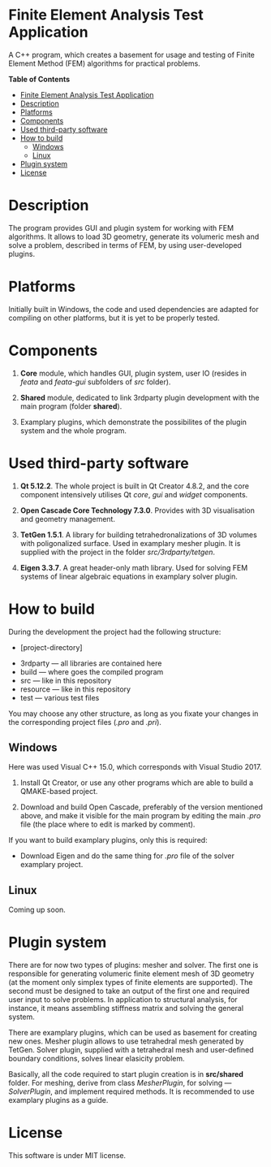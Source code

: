 # Finite Element Analysis Test Application

A C++ program, which creates a basement for usage and testing of Finite Element Method (FEM) algorithms for practical problems.

**Table of Contents**
- [Finite Element Analysis Test Application](#finite-element-analysis-test-application)
- [Description](#description)
- [Platforms](#platforms)
- [Components](#components)
- [Used third-party software](#used-third-party-software)
- [How to build](#how-to-build)
  * [Windows](#windows)
  * [Linux](#linux)
- [Plugin system](#plugin-system)
- [License](#license)


# Description
The program provides GUI and plugin system for working with FEM algorithms. It allows to load 3D geometry, generate its volumeric mesh and solve a problem, described in terms of FEM, by using user-developed plugins.

# Platforms
Initially built in Windows, the code and used dependencies are adapted for compiling on other platforms, but it is yet to be properly tested.

# Components
1. **Core** module, which handles GUI, plugin system, user IO (resides in *feata* and *feata-gui* subfolders of *src* folder).

2. **Shared** module, dedicated to link 3rdparty plugin development with the main program (folder **shared**).

3. Examplary plugins, which demonstrate the possibilites of the plugin system and the whole program.

# Used third-party software
1. **Qt 5.12.2**. The whole project is built in Qt Creator 4.8.2, and the core component intensively utilises Qt *core*, *gui* and *widget* components.

2. **Open Cascade Core Technology 7.3.0**. Provides with 3D visualisation and geometry management. 

3. **TetGen 1.5.1**. A library for building tetrahedronalizations of 3D volumes with poligonalized surface. Used in examplary mesher plugin. It is supplied with the project in the folder *src/3rdparty/tetgen*.

4. **Eigen 3.3.7**. A great header-only math library. Used for solving FEM systems of linear algebraic equations in examplary solver plugin.

# How to build

During the development the project had the following structure:

+ [project-directory]
 * 3rdparty — all libraries are contained here
 * build — where goes the compiled program
 * src — like in this repository
 * resource — like in this repository
 * test — various test files

You may choose any other structure, as long as you fixate your changes in the corresponding project files (*.pro* and *.pri*).

## Windows

Here was used Visual C++ 15.0, which corresponds with Visual Studio 2017. 

1. Install Qt Creator, or use any other programs which are able to build a QMAKE-based project.

2. Download and build Open Cascade, preferably of the version mentioned above, and make it visible for the main program by editing the main *.pro* file (the place where to edit is marked by comment).

If you want to build examplary plugins, only this is required:

- Download Eigen and do the same thing for *.pro* file of the solver examplary  project.

## Linux
Coming up soon.

# Plugin system

There are for now two types of plugins: mesher and solver. The first one is responsible for generating volumeric finite element mesh of 3D geometry (at the moment only simplex types of finite elements are supported). The second must be designed to take an output of the first one and required user input to solve problems. In application to structural analysis, for instance, it means assembling stiffness matrix and solving the general system.

There are examplary plugins, which can be used as basement for creating new ones. Mesher plugin allows to use tetrahedral mesh generated by TetGen. Solver plugin, supplied with a tetrahedral mesh and user-defined boundary conditions, solves linear elasicity problem. 

Basically, all the code required  to start plugin creation is in **src/shared** folder. For meshing, derive from class *MesherPlugin*, for solving — *SolverPlugin*, and implement required methods. It is recommended to use examplary plugins as a guide.

# License

This software is under MIT license.
